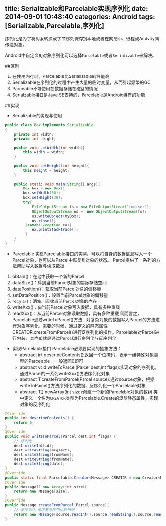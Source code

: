 title: Serializable和Parcelable实现序列化
date: 2014-09-01 10:48:40
categories: Android
tags: [Serializable,Parcelable,序列化]
---
序列化是为了将对象转换成字节序列保存到本地或者在网络中、进程或Activity间传递对象。
<!--more-->
Android中自定义的对象序列化可以选择`Parcelable`或者`Serializable`来解决。

##区别
1. 在使用内存时，Parcelable比Serializable的性能高
2. Serializable在序列化的过程中产生大量的临时变量，从而引起频繁的GC
3. Parceable不能使用在数据存储在磁盘的情况
4. Serialzable接口是Java SE支持的，Parcelable是Android特有的功能

##实现
- Serializable的实现与使用
```java
public class Box implements Serializable
{
	private int width;
	private int height;

	public void setWidth(int width){
		this.width = width;
	}

	public void setHeight(int height){
		this.height = height;
	}

	public static void main(String[] args){
		Box box = new Box();
		box.setWidth(50);
		box.setHeight(30);
		try{
			FileOutputStream fs = new FileOutputStream("foo.ser");     
          	ObjectOutputStream os =  new ObjectOutputStream(fs);     
            os.writeObject(myBox);     
           	os.close();     
         }catch(Exception ex){     
            ex.printStackTrace();     
         }     
	}
}
```
- Parcelable
实现Parcelable接口的实例，可以将自身的数据信息写入一个Parcel对象，也可以从Parcel中恢复到对象的状态。
Parcel提供了一系列的方法帮助写入数据与读取数据
1. obtain()：在池中获取一个新的Parcel
2. dataSize()：得到当前Parcel对象的实际存储空间
3. dataPosition()：获取当前Parcel对象的偏移量
4. setDataPosition()：设置当前Parcel对象的偏移量
5. recyle()：清空、回收当前Parcel对象的内存
6. writeXxx()：向当前Parcel对象写入数据，具有多种重载
7. readXxx()：从当前Parcel对象读取数据，具有多种重载
简而言之，Parcelable通过writeToParcel()方法，对复杂对象的数据写入Parcel的方法进行对象序列化，需要的时候，通过定义的静态属性CREATOR.createFromParcel()进行反序列化的操作。Parcelable对Parcel进行包装，其内部就是通过Parcel进行序列化与反序列化
- 实现Parcelable接口
Parcelable必须要实现的抽象方法：
	+ abstract int describeContents():返回一个位掩码，表示一组特殊对象类型的Parcelable，一般返回0即可
	+ abstract void writeToParcel(Parcel dest,int flags):实现对象的序列化，通过Parcel的一系列writeXxx()方法序列化对象
	+ abstract T createFromParcel(Parcel source):通过source对象，根据writeToParcel()方法序列化的数据，反序列化一个Parcelable对象
	+ abstract T[] newArray(int size):创建一个新的Parcelable对象的数组
类中定义一个名为`CREATOR`类型为Parcelable.Create<T>的泛型静态属性，实现对象的反序列化
```java
@Override
public int describeContents() {
	return 0;
}
@Override
public void writeToParcel(Parcel dest,int flags) {
	// 序列化
	dest.writeInt(id);
	dest.writeString(msgText);
	dest.writeString(fromName);
	dest.writeString(fromName);
	dest.writeString(date);
}
@Override
public static final Parcelable.Creator<Message> CREATOR = new Creator<Message>() {
@Override
public Message[] new Array(int size){
	return new Message[size];
}
@Override
public Message createFromParcel(Parcel source){
	// 反序列化 顺序要与序列化时相同
	return new Message(source.readInt(),source.readString(),source.readString()source.readString());
}
```